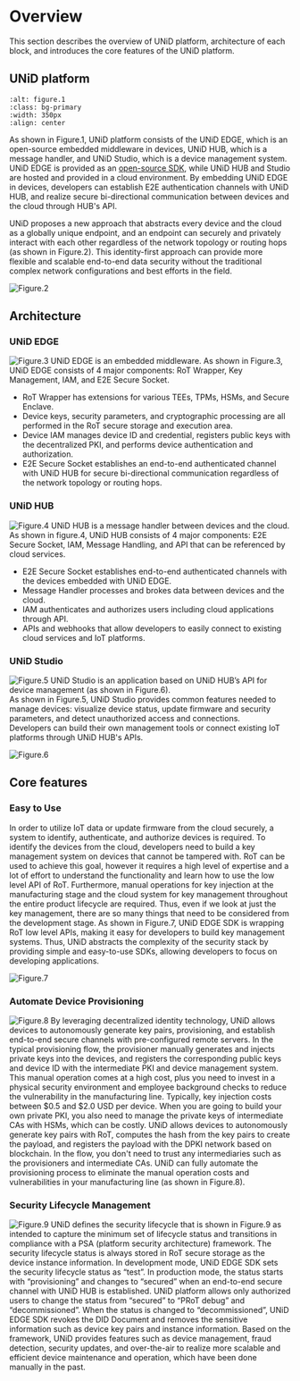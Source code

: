 # Overview
This section describes the overview of UNiD platform, architecture of each block, and introduces the core features of the UNiD platform.

## UNiD platform

```{image} ../_assets/figure1.svg
:alt: figure.1
:class: bg-primary
:width: 350px
:align: center
```
<!-- ![Figure.1](../_assets/figure1.svg) -->

As shown in Figure.1, UNiD platform consists of the UNiD EDGE, which is an open-source embedded middleware in devices, UNiD HUB, which is a message handler, and UNiD Studio, which is a device management system.
UNiD EDGE is provided as an [open-source SDK](https://github.com/getunid/unid), while UNiD HUB and Studio are hosted and provided in a cloud environment.
By embedding UNiD EDGE in devices, developers can establish E2E authentication channels with UNiD HUB, and realize secure bi-directional communication between devices and the cloud through HUB's API.

UNiD proposes a new approach that abstracts every device and the cloud as a globally unique endpoint, and an endpoint can securely and privately interact with each other regardless of the network topology or routing hops (as shown in Figure.2). This identity-first approach can provide more flexible and scalable end-to-end data security without the traditional complex network configurations and best efforts in the field.

![Figure.2](../_assets/figure2.svg)

## Architecture

### UNiD EDGE

![Figure.3](../_assets/figure3.svg)
UNiD EDGE is an embedded middleware. As shown in Figure.3, UNiD EDGE consists of 4 major components: RoT Wrapper, Key Management, IAM, and E2E Secure Socket.
- RoT Wrapper has extensions for various TEEs, TPMs, HSMs, and Secure Enclave.
- Device keys, security parameters, and cryptographic processing are all performed in the RoT secure storage and execution area.
- Device IAM manages device ID and credential, registers public keys with the decentralized PKI, and performs device authentication and authorization.
- E2E Secure Socket establishes an end-to-end authenticated channel with UNiD HUB for secure bi-directional communication regardless of the network topology or routing hops.

### UNiD HUB

![Figure.4](../_assets/figure4.svg)
UNiD HUB is a message handler between devices and the cloud. As shown in figure.4, UNiD HUB consists of 4 major components: E2E Secure Socket, IAM, Message Handling, and API that can be referenced by cloud services.
- E2E Secure Socket establishes end-to-end authenticated channels with the devices embedded with UNiD EDGE.
- Message Handler processes and brokes data between devices and the cloud.
- IAM authenticates and authorizes users including cloud applications through API.
- APIs and webhooks that allow developers to easily connect to existing cloud services and IoT platforms.

### UNiD Studio

![Figure.5](../_assets/figure5.svg)
UNiD Studio is an application based on UNiD HUB’s API for device management (as shown in Figure.6).  
As shown in Figure.5, UNiD Studio provides common features needed to manage devices: visualize device status, update firmware and security parameters, and detect unauthorized access and connections.  
Developers can build their own management tools or connect existing IoT platforms through UNiD HUB's APIs.

![Figure.6](../_assets/figure6.png)


## Core features

### Easy to Use
In order to utilize IoT data or update firmware from the cloud securely, a system to identify, authenticate, and authorize devices is required. To identify the devices from the cloud, developers need to build a key management system on devices that cannot be tampered with. RoT can be used to achieve this goal, however it requires a high level of expertise and a lot of effort to understand the functionality and learn how to use the low level API of RoT.
Furthermore, manual operations for key injection at the manufacturing stage and the cloud system for key management throughout the entire product lifecycle are required. Thus, even if we look at just the key management, there are so many things that need to be considered from the development stage.
As shown in Figure.7, UNiD EDGE SDK is wrapping RoT low level APIs, making it easy for developers to build key management systems. Thus, UNiD abstracts the complexity of the security stack by providing simple and easy-to-use SDKs, allowing developers to focus on developing applications.

![Figure.7](../_assets/figure7.svg)

### Automate Device Provisioning
![Figure.8](../_assets/figure8.svg)
By leveraging decentralized identity technology, UNiD allows devices to autonomously generate key pairs, provisioning, and establish end-to-end secure channels with pre-configured remote servers.
In the typical provisioning flow, the provisioner manually generates and injects private keys into the devices, and registers the corresponding public keys and device ID with the intermediate PKI and device management system. This manual operation comes at a high cost, plus you need to invest in a physical security environment and employee background checks to reduce the vulnerability in the manufacturing line. Typically, key injection costs between $0.5 and $2.0 USD per device. When you are going to build your own private PKI, you also need to manage the private keys of intermediate CAs with HSMs, which can be costly.
UNiD allows devices to autonomously generate key pairs with RoT, computes the hash from the key pairs to create the payload, and registers the payload with the DPKI network based on blockchain. In the flow, you don't need to trust any intermediaries such as the provisioners and intermediate CAs. UNiD can fully automate the provisioning process to eliminate the manual operation costs and vulnerabilities in your manufacturing line (as shown in Figure.8).

### Security Lifecycle Management
![Figure.9](../_assets/figure9.svg)
UNiD defines the security lifecycle that is shown in Figure.9 as intended to capture the minimum set of lifecycle status and transitions in compliance with a PSA (platform security architecture) framework.
The security lifecycle status is always stored in RoT secure storage as the device instance information. In development mode, UNiD EDGE SDK sets the security lifecycle status as “test”. In production mode, the status starts with “provisioning” and changes to “secured” when an end-to-end secure channel with UNiD HUB is established. UNiD platform allows only authorized users to change the status from “secured” to “PRoT debug” and “decommissioned”. When the status is changed to “decommissioned”, UNiD EDGE SDK revokes the DID Document and removes the sensitive information such as device key pairs and instance information.
Based on the framework, UNiD provides features such as device management, fraud detection, security updates, and over-the-air to realize more scalable and efficient device maintenance and operation, which have been done manually in the past.
